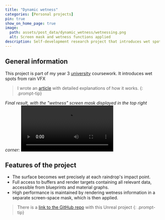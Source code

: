 ```yaml
---
title: "Dynamic wetness"
categories: [Personal projects]
pin: true
show_on_home_page: true
image:
  path: assets/post_data/dynamic_wetness/wetnessing.png
  alt: Screen mask and wetness functions applied
description: Self-development research project that introduces wet spots from rain VFX
---
```


## General information

This project is part of my year 3 [university](https://www.buas.nl/) coursework. It introduces wet spots from rain VFX

> I wrote an [article](/posts/Dynamic_wetness_article/) with detailed explanations of how it works.
{: .prompt-tip}

*Final result, with the "wetness" screen mask displayed in the top right corner:*
<video class="w-100" controls>
  <source src="https://github.com/user-attachments/assets/ff1e54f3-59c8-4df7-8bfe-ccd45236d138" type="video/mp4">
</video>

## Features of the project

- The surface becomes wet precisely at each raindrop's impact point.
- Full access to buffers and render targets containing all relevant data, accessible from blueprints and material graphs.
- High performance is maintained by rendering wetness information in a separate screen-space mask, which is then applied.

> There is a [link to the GitHub repo](https://github.com/SmailikHappy/GraphicsConcepting) with this Unreal project
{: .prompt-tip}